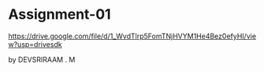 # Assignment-01

https://drive.google.com/file/d/1_WvdTlrp5FomTNjHVYM1He4Bez0efyHI/view?usp=drivesdk

by DEVSRIRAAM . M
